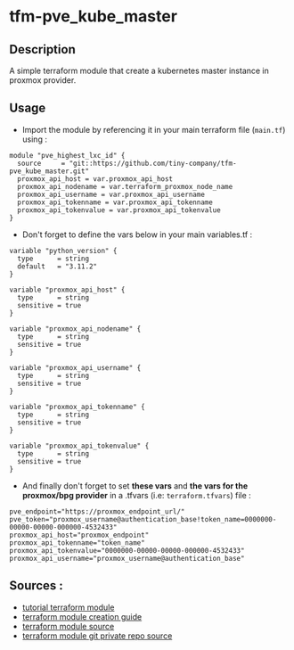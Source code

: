 # tfm-pve_kube_master

## Description

A simple terraform module that create a kubernetes master instance in proxmox provider.

## Usage 

- Import the module by referencing it in your main terraform file (`main.tf`) using :
```hcl
module "pve_highest_lxc_id" {
  source     = "git::https://github.com/tiny-company/tfm-pve_kube_master.git"
  proxmox_api_host = var.proxmox_api_host
  proxmox_api_nodename = var.terraform_proxmox_node_name
  proxmox_api_username = var.proxmox_api_username
  proxmox_api_tokenname = var.proxmox_api_tokenname
  proxmox_api_tokenvalue = var.proxmox_api_tokenvalue
}
```

- Don't forget to define the vars below in your main variables.tf :
```hcl
variable "python_version" {
  type      = string
  default   = "3.11.2"
}

variable "proxmox_api_host" {
  type      = string
  sensitive = true
}

variable "proxmox_api_nodename" {
  type      = string
  sensitive = true
}

variable "proxmox_api_username" {
  type      = string
  sensitive = true
}

variable "proxmox_api_tokenname" {
  type      = string
  sensitive = true
}

variable "proxmox_api_tokenvalue" {
  type      = string
  sensitive = true
}
```

- And finally don't forget to set **these vars** and **the vars for the proxmox/bpg provider** in a .tfvars (i.e: `terraform.tfvars`) file  :
```hcl
pve_endpoint="https://proxmox_endpoint_url/"
pve_token="proxmox_username@authentication_base!token_name=0000000-00000-00000-000000-4532433"
proxmox_api_host="proxmox_endpoint"
proxmox_api_tokenname="token_name"
proxmox_api_tokenvalue="0000000-00000-00000-000000-4532433"
proxmox_api_username="proxmox_username@authentication_base"
```

## Sources : 

- [tutorial terraform module](https://developer.hashicorp.com/terraform/tutorials/modules/module)
- [terraform module creation guide](https://developer.hashicorp.com/terraform/language/modules/develop)
- [terraform module source](https://developer.hashicorp.com/terraform/language/modules/sources#github)
- [terraform module git private repo source](https://medium.com/@dipandergoyal/terraform-using-private-git-repo-as-module-source-d20d8cec7c5)